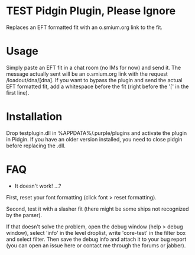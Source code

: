 # TEST Pidgin Plugin, Please Ignore

Replaces an EFT formatted fit with an o.smium.org link to the fit.

# Usage

Simply paste an EFT fit in a chat room (no IMs for now) and send it. The message actually sent will be an o.smium.org link with the request /loadout/dna/[dna]. If you want to bypass the plugin and send the actual EFT formatted fit, add a whitespace before the fit (right before the '[' in the first line).

# Installation

Drop testplugin.dll in %APPDATA%/.purple/plugins and activate the plugin in Pidgin. If you have an older version installed, you need to close pidgin before replacing the .dll.

# FAQ

- It doesn't work! ...?

First, reset your font formatting (click font > reset formatting). 

Second, test it with a slasher fit (there might be some ships not recognized by the parser).

If that doesn't solve the problem, open the debug window (help > debug window), select 'info' in the level droplist, write 'core-test' in the filter box and select filter. Then save the debug info and attach it to your bug report (you can open an issue here or contact me through the forums or jabber).
